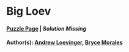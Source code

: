 # Big Loev

#### [Puzzle Page](https://www.peapuzzlehunt.com/big-love) | *Solution Missing*
#### Author(s): [Andrew Loevinger](../../../../search.html?q=Andrew+Loevinger), [Bryce Morales](../../../../search.html?q=Bryce+Morales)

